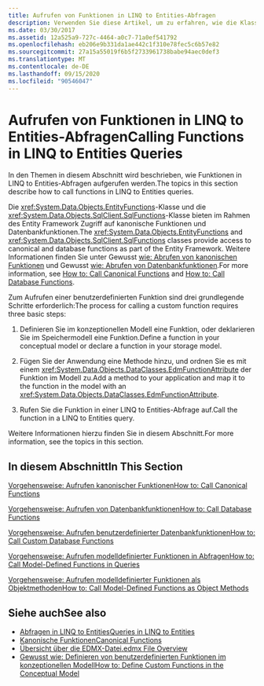 ```yaml
---
title: Aufrufen von Funktionen in LINQ to Entities-Abfragen
description: Verwenden Sie diese Artikel, um zu erfahren, wie die Klassen EntityFunctions und SqlFunctions Zugriff auf kanonische Funktionen und Datenbankfunktionen als Teil der Entity Framework bereitstellen.
ms.date: 03/30/2017
ms.assetid: 12a525a9-727c-4464-a0c7-71a0ef541792
ms.openlocfilehash: eb206e9b331da1ae442c1f310e78fec5c6b57e82
ms.sourcegitcommit: 27a15a55019f6b5f2733961738babe94aec0def3
ms.translationtype: MT
ms.contentlocale: de-DE
ms.lasthandoff: 09/15/2020
ms.locfileid: "90546047"
---
```

# <a name="calling-functions-in-linq-to-entities-queries"></a><span data-ttu-id="cd164-103">Aufrufen von Funktionen in LINQ to Entities-Abfragen</span><span class="sxs-lookup"><span data-stu-id="cd164-103">Calling Functions in LINQ to Entities Queries</span></span>
<span data-ttu-id="cd164-104">In den Themen in diesem Abschnitt wird beschrieben, wie Funktionen in LINQ to Entities-Abfragen aufgerufen werden.</span><span class="sxs-lookup"><span data-stu-id="cd164-104">The topics in this section describe how to call functions in LINQ to Entities queries.</span></span>  
  
 <span data-ttu-id="cd164-105">Die <xref:System.Data.Objects.EntityFunctions>-Klasse und die <xref:System.Data.Objects.SqlClient.SqlFunctions>-Klasse bieten im Rahmen des Entity Framework Zugriff auf kanonische Funktionen und Datenbankfunktionen.</span><span class="sxs-lookup"><span data-stu-id="cd164-105">The <xref:System.Data.Objects.EntityFunctions> and <xref:System.Data.Objects.SqlClient.SqlFunctions> classes provide access to canonical and database functions as part of the Entity Framework.</span></span> <span data-ttu-id="cd164-106">Weitere Informationen finden Sie unter Gewusst [wie: Abrufen von kanonischen Funktionen](how-to-call-canonical-functions.md) und Gewusst [wie: Abrufen von Datenbankfunktionen](how-to-call-database-functions.md).</span><span class="sxs-lookup"><span data-stu-id="cd164-106">For more information, see [How to: Call Canonical Functions](how-to-call-canonical-functions.md) and [How to: Call Database Functions](how-to-call-database-functions.md).</span></span>  
  
 <span data-ttu-id="cd164-107">Zum Aufrufen einer benutzerdefinierten Funktion sind drei grundlegende Schritte erforderlich:</span><span class="sxs-lookup"><span data-stu-id="cd164-107">The process for calling a custom function requires three basic steps:</span></span>  
  
1. <span data-ttu-id="cd164-108">Definieren Sie im konzeptionellen Modell eine Funktion, oder deklarieren Sie im Speichermodell eine Funktion.</span><span class="sxs-lookup"><span data-stu-id="cd164-108">Define a function in your conceptual model or declare a function in your storage model.</span></span>  
  
2. <span data-ttu-id="cd164-109">Fügen Sie der Anwendung eine Methode hinzu, und ordnen Sie es mit einem <xref:System.Data.Objects.DataClasses.EdmFunctionAttribute> der Funktion im Modell zu.</span><span class="sxs-lookup"><span data-stu-id="cd164-109">Add a method to your application and map it to the function in the model with an <xref:System.Data.Objects.DataClasses.EdmFunctionAttribute>.</span></span>  
  
3. <span data-ttu-id="cd164-110">Rufen Sie die Funktion in einer LINQ to Entities-Abfrage auf.</span><span class="sxs-lookup"><span data-stu-id="cd164-110">Call the function in a LINQ to Entities query.</span></span>  
  
 <span data-ttu-id="cd164-111">Weitere Informationen hierzu finden Sie in diesem Abschnitt.</span><span class="sxs-lookup"><span data-stu-id="cd164-111">For more information, see the topics in this section.</span></span>  
  
## <a name="in-this-section"></a><span data-ttu-id="cd164-112">In diesem Abschnitt</span><span class="sxs-lookup"><span data-stu-id="cd164-112">In This Section</span></span>  
 [<span data-ttu-id="cd164-113">Vorgehensweise: Aufrufen kanonischer Funktionen</span><span class="sxs-lookup"><span data-stu-id="cd164-113">How to: Call Canonical Functions</span></span>](how-to-call-canonical-functions.md)  
  
 [<span data-ttu-id="cd164-114">Vorgehensweise: Aufrufen von Datenbankfunktionen</span><span class="sxs-lookup"><span data-stu-id="cd164-114">How to: Call Database Functions</span></span>](how-to-call-database-functions.md)  
  
 [<span data-ttu-id="cd164-115">Vorgehensweise: Aufrufen benutzerdefinierter Datenbankfunktionen</span><span class="sxs-lookup"><span data-stu-id="cd164-115">How to: Call Custom Database Functions</span></span>](how-to-call-custom-database-functions.md)  
  
 [<span data-ttu-id="cd164-116">Vorgehensweise: Aufrufen modelldefinierter Funktionen in Abfragen</span><span class="sxs-lookup"><span data-stu-id="cd164-116">How to: Call Model-Defined Functions in Queries</span></span>](how-to-call-model-defined-functions-in-queries.md)  
  
 [<span data-ttu-id="cd164-117">Vorgehensweise: Aufrufen modelldefinierter Funktionen als Objektmethoden</span><span class="sxs-lookup"><span data-stu-id="cd164-117">How to: Call Model-Defined Functions as Object Methods</span></span>](how-to-call-model-defined-functions-as-object-methods.md)  
  
## <a name="see-also"></a><span data-ttu-id="cd164-118">Siehe auch</span><span class="sxs-lookup"><span data-stu-id="cd164-118">See also</span></span>

- [<span data-ttu-id="cd164-119">Abfragen in LINQ to Entities</span><span class="sxs-lookup"><span data-stu-id="cd164-119">Queries in LINQ to Entities</span></span>](queries-in-linq-to-entities.md)
- [<span data-ttu-id="cd164-120">Kanonische Funktionen</span><span class="sxs-lookup"><span data-stu-id="cd164-120">Canonical Functions</span></span>](canonical-functions.md)
- <span data-ttu-id="cd164-121">[Übersicht über die EDMX-Datei](/previous-versions/dotnet/netframework-4.0/cc982042(v=vs.100))</span><span class="sxs-lookup"><span data-stu-id="cd164-121">[.edmx File Overview](/previous-versions/dotnet/netframework-4.0/cc982042(v=vs.100))</span></span>
- <span data-ttu-id="cd164-122">[Gewusst wie: Definieren von benutzerdefinierten Funktionen im konzeptionellen Modell](/previous-versions/dotnet/netframework-4.0/dd456812(v=vs.100))</span><span class="sxs-lookup"><span data-stu-id="cd164-122">[How to: Define Custom Functions in the Conceptual Model](/previous-versions/dotnet/netframework-4.0/dd456812(v=vs.100))</span></span>
